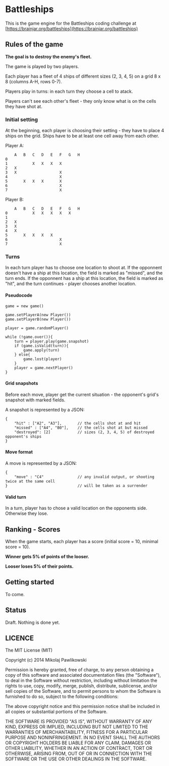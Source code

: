 # Battleships 

This is the game engine for the Battleships coding challenge at [https://brainjar.org/battleships](https://brainjar.org/battleships)


## Rules of the game


**The goal is to destroy the enemy's fleet.**



The game is played by two players. 

Each player has a fleet of 4 ships of different sizes (2, 3, 4, 5) on a grid 8 x 8 (columns A-H, rows 0-7).



Players play in turns: in each turn they choose a cell to atack.

Players can't see each other's fleet - they only know what is on the cells they have shot at.


### Initial setting

At the beginning, each player is choosing their setting - they have to place 4 ships on the grid.
Ships have to be at least one cell away from each other.

Player A:

        A   B   C   D   E   F   G   H
    0
    1           X   X   X   X
    2   X
    3   X                   X
    4                       X
    5       X   X   X       X
    6                       X
    7                       X

Player B:

        A   B   C   D   E   F   G   H
    0           X   X   X   X   X
    1
    2   X
    3   X
    4   X
    5       X   X   X   X
    6                       X
    7                       X

### Turns

In each turn player has to choose one location to shoot at. 
If the opponnent doesn't have a ship at this location, the field is marked as "missed", and the turn ends.
If the opponnent has a ship at this location, the field is marked as "hit", and the turn continues - player chooses another location.

#### Pseudocode

    game = new game()

    game.setPlayerA(new Player())
    game.setPlayerB(new Player())

    player = game.randomPlayer()

    while (!game.over()){
        turn = player.play(game.snapshot)
        if (game.isValid(turn)){
            game.apply(turn)
        } else{
            game.lost(player)
        }
        player = game.nextPlayer()
    }

#### Grid snapshots

Before each move, player get the current situation - the opponent's grid's snapshot with marked fields.

A snapshot is represented by a JSON:

    {
        "hit" : ["A2", "A3"],       // the cells shot at and hit
        "missed" : ["A4", "B0"],    // the cells shot at but missed
        "destroyed": [2]            // sizes (2, 3, 4, 5) of destroyed opponent's ships
    }

#### Move format

A move is represented by a JSON:

    {
        "move" : "C4"               // any invalid output, or shooting twice at the same cell
    }                               // will be taken as a surrender


#### Valid turn

In a turn, player has to chose a valid location on the opponents side. Otherwise they lose.


## Ranking - Scores

When the game starts, each player has a score (initial score = 10, minimal score = 10).

**Winner gets 5% of points of the looser.**

**Looser loses 5% of their points.**


## Getting started

To come.


## Status

Draft. Nothing is done yet.


## LICENCE

The MIT License (MIT)

Copyright (c) 2014 Mikolaj Pawlikowski

Permission is hereby granted, free of charge, to any person obtaining a copy
of this software and associated documentation files (the "Software"), to deal
in the Software without restriction, including without limitation the rights
to use, copy, modify, merge, publish, distribute, sublicense, and/or sell
copies of the Software, and to permit persons to whom the Software is
furnished to do so, subject to the following conditions:

The above copyright notice and this permission notice shall be included in
all copies or substantial portions of the Software.

THE SOFTWARE IS PROVIDED "AS IS", WITHOUT WARRANTY OF ANY KIND, EXPRESS OR
IMPLIED, INCLUDING BUT NOT LIMITED TO THE WARRANTIES OF MERCHANTABILITY,
FITNESS FOR A PARTICULAR PURPOSE AND NONINFRINGEMENT. IN NO EVENT SHALL THE
AUTHORS OR COPYRIGHT HOLDERS BE LIABLE FOR ANY CLAIM, DAMAGES OR OTHER
LIABILITY, WHETHER IN AN ACTION OF CONTRACT, TORT OR OTHERWISE, ARISING FROM,
OUT OF OR IN CONNECTION WITH THE SOFTWARE OR THE USE OR OTHER DEALINGS IN
THE SOFTWARE.
